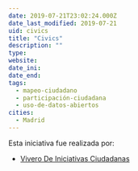 ```yaml
---
date: 2019-07-21T23:02:24.000Z
date_last_modified: 2019-07-21
uid: civics
title: "Civics"
description: ""
type: 
website: 
date_ini: 
date_end: 
tags:
  - mapeo-ciudadano
  - participación-ciudadana
  - uso-de-datos-abiertos
cities: 
  - Madrid
---
```


Esta iniciativa fue realizada por:

- [Vivero De Iniciativas Ciudadanas](/organizaciones/vivero-de-iniciativas-ciudadanas)
